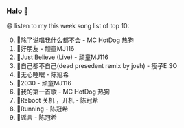 

### Halo 👋

😄 listen to my this week song list of top 10:

0. 🌈除了说唱我什么都不会 - MC HotDog 热狗
1. 🌈好朋友 - 顽童MJ116
2. 🌈Just Believe (Live) - 顽童MJ116
3. 🌈自己都不自己(dead presedent remix by josh) - 瘦子E.SO
4. 🌈无心睡眠 - 陈冠希
5. 🌈2030 - 顽童MJ116
6. 🌈我的第一首歌 - MC HotDog 热狗
7. 🌈Reboot 关机 ，开机 - 陈冠希
8. 🌈Running - 陈冠希
9. 🌈谣言 - 陈冠希

